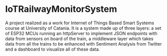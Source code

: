 # IoTRailwayMonitorSystem
A project realized as a work for Internet of Things Based Smart Systems course at University of Catania. It is a system made up of three layers: a set of ESP32 MCUs running an httpServer to implement JSON endpoints with data from sensors on board of the train, a middleware layer which takes data from all the trains to be enhanced with Sentiment Analysis from Twitter and a dashboard to visualize all of these data.
